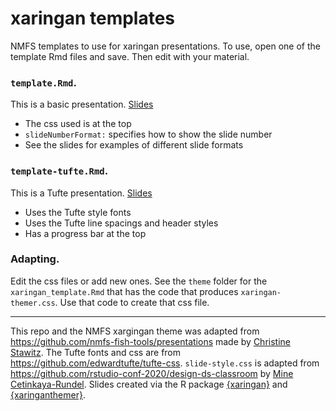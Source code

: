 # xaringan templates

NMFS templates to use for xaringan presentations. To use, open one of the template Rmd files and save. Then edit with your material.

### `template.Rmd`. 

This is a basic presentation. [Slides](rverse-tutorials.github.io/xaringan-nmfs/template.html)

* The css used is at the top
* `slideNumberFormat:` specifies how to show the slide number
* See the slides for examples of different slide formats

### `template-tufte.Rmd`. 

This is a Tufte presentation. [Slides](rverse-tutorials.github.io/xaringan-nmfs/template-tufte.html)

* Uses the Tufte style fonts
* Uses the Tufte line spacings and header styles
* Has a progress bar at the top

### Adapting.

Edit the css files or add new ones. See the `theme` folder for the `xaringan_template.Rmd` that has the code that produces `xaringan-themer.css`. Use that code to create that css file.


<hr>

This repo and the NMFS xargingan theme was adapted from https://github.com/nmfs-fish-tools/presentations made by [Christine Stawitz](https://github.com/ChristineStawitz-NOAA). The Tufte fonts and css are from https://github.com/edwardtufte/tufte-css. `slide-style.css` is adapted from https://github.com/rstudio-conf-2020/design-ds-classroom by [
Mine Cetinkaya-Rundel](https://github.com/mine-cetinkaya-rundel). Slides created via the R package [{xaringan}](https://github.com/yihui/xaringan) and [{xaringanthemer}](https://pkg.garrickadenbuie.com/xaringanthemer/articles/xaringanthemer.html).
